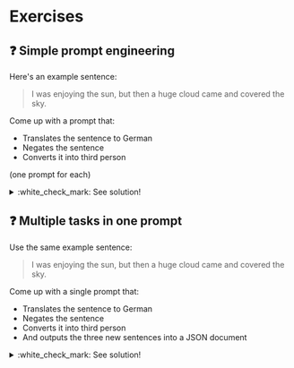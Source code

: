 # Exercises

## :question: Simple prompt engineering

Here's an example sentence:
> I was enjoying the sun, but then a huge cloud came and covered the sky.

Come up with a prompt that:

* Translates the sentence to German
* Negates the sentence
* Converts it into third person

(one prompt for each)

<details>
  <summary>:white_check_mark: See solution!</summary>

* Translates the sentence to German:

> Translate the following sentence into German.
> 
> Sentence: I was enjoying the sun, but then a huge cloud came and covered the sky.
> 
> German translation:

* Negates the sentence:

> Negate the following sentence.
> 
> Sentence: I was enjoying the sun, but then a huge cloud came and covered the sky.
> 
> Negated sentence:

* Converts it into third person

> Convert the following sentence into third person singular, assuming the person is a female.
> 
> Sentence: I was enjoying the sun, but then a huge cloud came and covered the sky.
> 
> Converted sentence:

</details>

## :question: Multiple tasks in one prompt

Use the same example sentence:
> I was enjoying the sun, but then a huge cloud came and covered the sky.

Come up with a single prompt that:

* Translates the sentence to German
* Negates the sentence
* Converts it into third person
* And outputs the three new sentences into a JSON document

<details>
  <summary>:white_check_mark: See solution!</summary>

> Take the following sentence and perform three tasks on it:
> 
> 1. Translate the sentence into German
> 2. Negate the sentence
> 3. Convert it into third person, and assume the person is a female.
> The output should be a JSON document. Use the keys "translated", "negated" and "third_person" in the JSON. No need to include the original text.
> 
> Sentence: I was enjoying the sun, but then a huge cloud came and covered the sky.
> 
> JSON:

</details>
